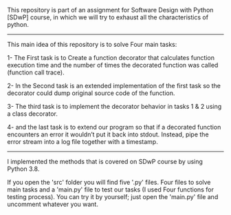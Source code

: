 
This repository is part of an assignment for Software Design with Python [SDwP] course, in which we will try to exhaust all the characteristics of python.
__________________________________________________________________________________________________________________________________________________________
This main idea of this repository is to solve Four main tasks:

1- The First task is to Create a function decorator that calculates function execution time and the number of times the decorated function was called (function call trace).

2- In the Second task is an extended implementation of the first task so the decorator could dump original source code of the function. 

3- The third task is to implement the decorator behavior in tasks 1 & 2 using a class decorator.

4- and the last task is to extend our program so that if a decorated function encounters an error it wouldn’t put it back into stdout. Instead, pipe the error stream into a log file together with a timestamp. 
__________________________________________________________________________________________________________________________________________________________

I implemented the methods that is covered on SDwP course by using Python 3.8. 

If you open the 'src' folder you will find five '.py' files. Four files to solve main tasks and a 'main.py' file to test our tasks (I used Four functions for testing process). You can try it by yourself; just open the 'main.py' file and uncomment whatever you want.
